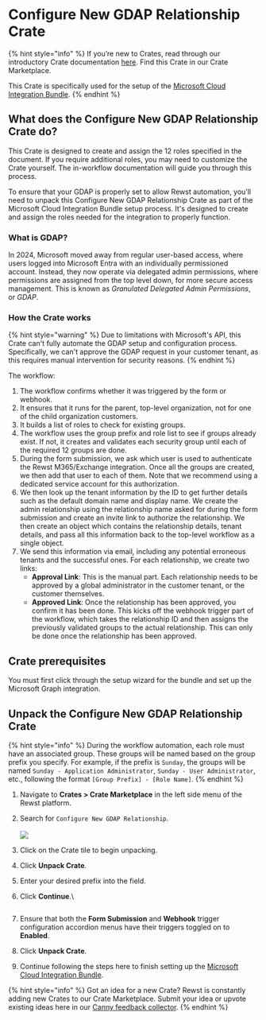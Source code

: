 # Configure New GDAP Relationship Crate

{% hint style="info" %}
If you’re new to Crates, read through our introductory Crate documentation [here](https://docs.rewst.help/prebuilt-automations/crates). Find this Crate in our Crate Marketplace.

This Crate is specifically used for the setup of the [Microsoft Cloud Integration Bundle](../../configuration/integrations/integration-guides/microsoft-cloud-integration-bundle/).&#x20;
{% endhint %}

## What does the Configure New GDAP Relationship Crate do?

This Crate is designed to create and assign the 12 roles specified in the document. If you require additional roles, you may need to customize the Crate yourself. The in-workflow documentation will guide you through this process.

To ensure that your GDAP is properly set to allow Rewst automation, you’ll need to unpack this Configure New GDAP Relationship Crate as part of the Microsoft Cloud Integration Bundle setup process. It's designed to create and assign the roles needed for the integration to properly function.

### What is GDAP?

In 2024, Microsoft moved away from regular user-based access, where users logged into Microsoft Entra with an individually permissioned account. Instead, they now operate via delegated admin permissions, where permissions are assigned from the top level down, for more secure access management. This is known as _Granulated Delegated Admin Permissions_, or _GDAP_.

### How the Crate works

{% hint style="warning" %}
Due to limitations with Microsoft's API, this Crate can't fully automate the GDAP setup and configuration process. Specifically, we can't approve the GDAP request in your customer tenant, as this requires manual intervention for security reasons.
{% endhint %}

The workflow:

1. The workflow confirms whether it was triggered by the form or webhook.
2. It ensures that it runs for the parent, top-level organization, not for one of the child organization customers.
3. It builds a list of roles to check for existing groups.
4. The workflow uses the group prefix and role list to see if groups already exist. If not, it creates and validates each security group until each of the required 12 groups are done.
5. During the form submission, we ask which user is used to authenticate the Rewst M365/Exchange integration. Once all the groups are created, we then add that user to each of them. Note that we recommend using a dedicated service account for this authorization.
6. We then look up the tenant information by the ID to get further details such as the default domain name and display name. We create the admin relationship using the relationship name asked for during the form submission and create an invite link to authorize the relationship. We then create an object which contains the relationship details, tenant details, and pass all this information back to the top-level workflow as a single object.
7. We send this information via email, including any potential erroneous tenants and the successful ones. For each relationship, we create two links:
   * **Approval Link**: This is the manual part. Each relationship needs to be approved by a global administrator in the customer tenant, or the customer themselves.
   * **Approved Link**: Once the relationship has been approved, you confirm it has been done. This kicks off the webhook trigger part of the workflow, which takes the relationship ID and then assigns the previously validated groups to the actual relationship. This can only be done once the relationship has been approved.

## Crate prerequisites

You must first click through the setup wizard for the bundle and set up the Microsoft Graph integration.&#x20;

## Unpack the Configure New GDAP Relationship Crate

{% hint style="info" %}
During the workflow automation, each role must have an associated group. These groups will be named based on the group prefix you specify. For example, if the prefix is `Sunday`, the groups will be named `Sunday - Application Administrator`, `Sunday - User Administrator`, etc., following the format `[Group Prefix] - [Role Name]`.
{% endhint %}

1. Navigate to **Crates > Crate Marketplace** in the left side menu of the Rewst platform.
2. Search for `Configure New GDAP Relationship`.\
   \
   ![](<../../../.gitbook/assets/Screenshot 2025-07-10 at 4.11.14 PM.png>)
3. Click on the Crate tile to begin unpacking.
4. Click **Unpack Crate**.
5. Enter your desired prefix into the field.&#x20;
6.  Click **Continue**.\


    <figure><img src="../../../.gitbook/assets/Screenshot 2025-07-10 at 4.11.46 PM.png" alt=""><figcaption></figcaption></figure>
7. Ensure that both the **Form Submission** and **Webhook** trigger configuration accordion menus have their triggers toggled on to **Enabled**.
8. Click **Unpack Crate**.
9. Continue following the steps here to finish setting up the [Microsoft Cloud Integration Bundle](../../configuration/integrations/integration-guides/microsoft-cloud-integration-bundle/).

{% hint style="info" %}
Got an idea for a new Crate? Rewst is constantly adding new Crates to our Crate Marketplace. Submit your idea or upvote existing ideas here in our [Canny feedback collector](https://rewst.canny.io/crates).
{% endhint %}

